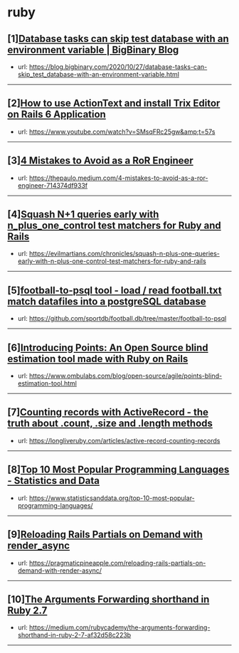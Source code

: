 # ruby
## [1][Database tasks can skip test database with an environment variable | BigBinary Blog](https://www.reddit.com/r/ruby/comments/jji66z/database_tasks_can_skip_test_database_with_an/)
- url: https://blog.bigbinary.com/2020/10/27/database-tasks-can-skip_test_database-with-an-environment-variable.html
---

## [2][How to use ActionText and install Trix Editor on Rails 6 Application](https://www.reddit.com/r/ruby/comments/jjgnqw/how_to_use_actiontext_and_install_trix_editor_on/)
- url: https://www.youtube.com/watch?v=SMsqFRc25gw&amp;t=57s
---

## [3][4 Mistakes to Avoid as a RoR Engineer](https://www.reddit.com/r/ruby/comments/jjbp7c/4_mistakes_to_avoid_as_a_ror_engineer/)
- url: https://thepaulo.medium.com/4-mistakes-to-avoid-as-a-ror-engineer-714374df933f
---

## [4][Squash N+1 queries early with n_plus_one_control test matchers for Ruby and Rails](https://www.reddit.com/r/ruby/comments/jj2ob8/squash_n1_queries_early_with_n_plus_one_control/)
- url: https://evilmartians.com/chronicles/squash-n-plus-one-queries-early-with-n-plus-one-control-test-matchers-for-ruby-and-rails
---

## [5][football-to-psql tool - load / read football.txt match datafiles into a postgreSQL database](https://www.reddit.com/r/ruby/comments/jjm8vv/footballtopsql_tool_load_read_footballtxt_match/)
- url: https://github.com/sportdb/football.db/tree/master/football-to-psql
---

## [6][Introducing Points: An Open Source blind estimation tool made with Ruby on Rails](https://www.reddit.com/r/ruby/comments/jj33en/introducing_points_an_open_source_blind/)
- url: https://www.ombulabs.com/blog/open-source/agile/points-blind-estimation-tool.html
---

## [7][Counting records with ActiveRecord - the truth about .count, .size and .length methods](https://www.reddit.com/r/ruby/comments/jix711/counting_records_with_activerecord_the_truth/)
- url: https://longliveruby.com/articles/active-record-counting-records
---

## [8][Top 10 Most Popular Programming Languages - Statistics and Data](https://www.reddit.com/r/ruby/comments/jjk9ri/top_10_most_popular_programming_languages/)
- url: https://www.statisticsanddata.org/top-10-most-popular-programming-languages/
---

## [9][Reloading Rails Partials on Demand with render_async](https://www.reddit.com/r/ruby/comments/jj1k36/reloading_rails_partials_on_demand_with_render/)
- url: https://pragmaticpineapple.com/reloading-rails-partials-on-demand-with-render-async/
---

## [10][The Arguments Forwarding shorthand in Ruby 2.7](https://www.reddit.com/r/ruby/comments/jiwrbh/the_arguments_forwarding_shorthand_in_ruby_27/)
- url: https://medium.com/rubycademy/the-arguments-forwarding-shorthand-in-ruby-2-7-af32d58c223b
---

